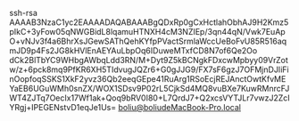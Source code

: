 
ssh-rsa AAAAB3NzaC1yc2EAAAADAQABAAABgQDxRp0gCxHctlahObhAJ9H2Kmz5pIkC+3yFow05qNWGBidL8lqamuHTNXH4cM3NZIEp/3qn44qN/Vwk7EuApO+vNJv3f4a6BhrXsJGewSAThQehKYfpPVactSrmlaWccUeBoFvU85R516aqmJD9p4Fs2JG8kHVlEnAEYAuLbpOq6IDuweMTxfCD8N7of6Qe2Oo    dCk2BlTbYC9WHbgAWbqLdd3RN/M+Dyt9Z5kBCNgkFDxcwMpbyy09VrZotw/z+6pck8mq9PfKR6XH5TIdvugJQZr6+G0gJJG9/FX7sF6gzJ7OFMjnDJIiFinOopfoqSSKS1XkF2yvz36Qb2eeqGEpe41RuArg1RSoEcjREJAnctOwtKfvMEYaEB6UGuWMh0snZX/WOX1SDsv9P02rL5CjkSd4MQ8vuBXe7KuwRMnrcFJWT4ZJTq7OecIx17Wf1ak+Qoq9bRV0I80+L7QrdJ7+Q2xcsVYTJLr7vwzJ2ZcIYRgj+IPEGENstvD1eqJe1Us= boliu@boliudeMacBook-Pro.local